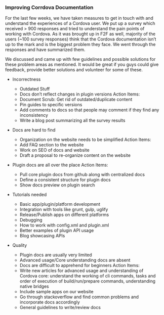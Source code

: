 ### Improving Corrdova Documentation

For the last few weeks, we have taken measures to get in touch with and understand the experiences of a Cordova user. We put up a survey which received > 900 responses and tried to understand the pain points of working with Cordova. As it was brought up in F2F as well, majority of the users (~100 survey responses) think that the Cordova documentation isn’t up to the mark and is the biggest problem they face. We went through the responses and have summarized them. 

We discussed and came up with few guidelines and possible solutions for these problem areas as mentioned. It would be great if you guys could give feedback, provide better solutions and volunteer for some of these.


- Incorrectness
	- Outdated Stuff
	- Docs don’t reflect changes in plugin versions
	Action Items:
	- Document Scrub: Get rid of outdated/duplicate content
	- Pin guides to specific versions
	- Add comments to docs so that people may comment if they find any inconsistency
	- Write a blog post summarizing all the survey results

- Docs are hard to find
	- Organization on the website needs to be simplified
	Action Items:
	- Add FAQ section to the website
	- Work on SEO of docs and website
	- Draft a proposal to re-organize content on the website

- Plugin docs are all over the place
	Action Items:
	- Pull core plugin docs from github along with centralized docs
	- Define a consistent structure for plugin docs
	- Show docs preview on plugin search

- Tutorials needed
	- Basic app/plugin/platform development
	- Integration with tools like grunt, gulp, uglify
	- Release/Publish apps on different platforms
	- Debugging
	- How to work with config.xml and plugin.xml
	- Better examples of plugin API usage
	- Blog showcasing APIs

- Quality
	- Plugin docs are usually very limited
	- Advanced usage/Core understanding docs are absent
	- Docs are difficult to apprehend for beginners
	Action Items:
	- Write new articles for advanced usage and understanding of Cordova core: understand the working of cli commands, tasks and order of execution of build/run/prepare commands, understanding native bridges
	- Include sample apps on our website
	- Go through stackoverflow and find common problems and incorporate docs accordingly
	- General guidelines to write/review docs
